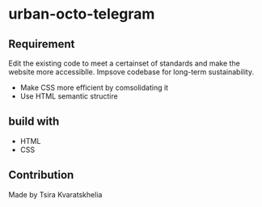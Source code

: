 # urban-octo-telegram

## Requirement
Edit the existing code to meet a certainset of standards and make the website more accessiblle.
Impsove codebase for long-term sustainability.
- Make CSS more efficient by comsolidating it
- Use HTML semantic structire

## build with
* HTML
* CSS

## Contribution
Made by Tsira Kvaratskhelia

